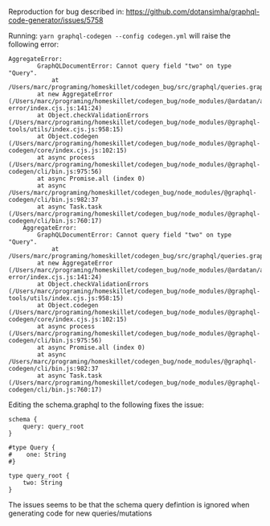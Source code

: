 Reproduction for bug described in: https://github.com/dotansimha/graphql-code-generator/issues/5758

Running: `yarn graphql-codegen --config codegen.yml` will raise the following error:

```
AggregateError:
        GraphQLDocumentError: Cannot query field "two" on type "Query".
            at /Users/marc/programing/homeskillet/codegen_bug/src/graphql/queries.graphql:2:3
        at new AggregateError (/Users/marc/programing/homeskillet/codegen_bug/node_modules/@ardatan/aggregate-error/index.cjs.js:141:24)
        at Object.checkValidationErrors (/Users/marc/programing/homeskillet/codegen_bug/node_modules/@graphql-tools/utils/index.cjs.js:958:15)
        at Object.codegen (/Users/marc/programing/homeskillet/codegen_bug/node_modules/@graphql-codegen/core/index.cjs.js:102:15)
        at async process (/Users/marc/programing/homeskillet/codegen_bug/node_modules/@graphql-codegen/cli/bin.js:975:56)
        at async Promise.all (index 0)
        at async /Users/marc/programing/homeskillet/codegen_bug/node_modules/@graphql-codegen/cli/bin.js:982:37
        at async Task.task (/Users/marc/programing/homeskillet/codegen_bug/node_modules/@graphql-codegen/cli/bin.js:760:17)
    AggregateError:
        GraphQLDocumentError: Cannot query field "two" on type "Query".
            at /Users/marc/programing/homeskillet/codegen_bug/src/graphql/queries.graphql:2:3
        at new AggregateError (/Users/marc/programing/homeskillet/codegen_bug/node_modules/@ardatan/aggregate-error/index.cjs.js:141:24)
        at Object.checkValidationErrors (/Users/marc/programing/homeskillet/codegen_bug/node_modules/@graphql-tools/utils/index.cjs.js:958:15)
        at Object.codegen (/Users/marc/programing/homeskillet/codegen_bug/node_modules/@graphql-codegen/core/index.cjs.js:102:15)
        at async process (/Users/marc/programing/homeskillet/codegen_bug/node_modules/@graphql-codegen/cli/bin.js:975:56)
        at async Promise.all (index 0)
        at async /Users/marc/programing/homeskillet/codegen_bug/node_modules/@graphql-codegen/cli/bin.js:982:37
        at async Task.task (/Users/marc/programing/homeskillet/codegen_bug/node_modules/@graphql-codegen/cli/bin.js:760:17)
```


Editing the schema.graphql to the following fixes the issue:

```
schema {
    query: query_root
}

#type Query {
#    one: String
#}

type query_root {
    two: String
}
```

The issues seems to be that the schema query defintion is ignored when generating code for new queries/mutations
